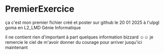 # PremierExercice

ça c'est mon premier fichier créé et poster sur github
le 20 01 2025 à l'ulpgl goma
en L2_LMD Génie Informatique

il ne contient rien d'important à part quelques information bizzard ☺☺
je remercie le ciel de m'avoir donner du courage pour arriver jusqu'ici maintenant
